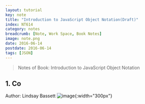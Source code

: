 ```yaml
---
layout: tutorial
key: note
title: "Introduction to JavaScript Object Notation(Draft)"
index: NT614
category: notes
breadcrumb: [Note, Work Space, Book Notes]
image: note.png
date: 2016-06-14
postdate: 2016-06-14
tags: [JSON]
---
```


> Notes of Book: Introduction to JavaScript Object Notation  

## 1. Co

Author: Lindsay Bassett
![image](/public/images/note/introduction-to-javaScript-object-notation/cover.jpg){:width="300px"}  
